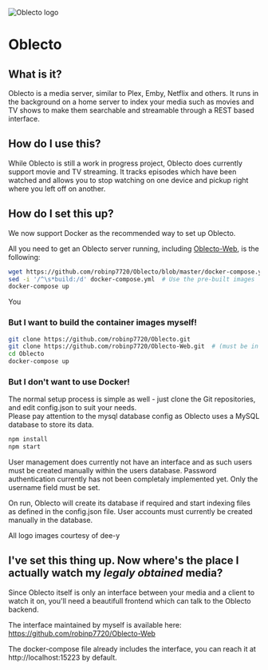 ![Oblecto logo](https://github.com/robinp7720/Oblecto/blob/master/images/logotype.png?raw=true)
# Oblecto
## What is it?
Oblecto is a media server, similar to Plex, Emby, Netflix and others. It runs in the background on a home server to index your media such as movies and TV shows to make them searchable and streamable through a REST based interface.

## How do I use this?
While Oblecto is still a work in progress project, Oblecto does currently support movie and TV streaming. It tracks episodes which have been watched and allows you to stop watching on one device and pickup right where you left off on another.

## How do I set this up?
We now support Docker as the recommended way to set up Oblecto.

All you need to get an Oblecto server running, including [Oblecto-Web](https://github.com/robinp7720/Oblecto-Web), is the following:

```bash
wget https://github.com/robinp7720/Oblecto/blob/master/docker-compose.yml
sed -i '/^\s*build:/d' docker-compose.yml  # Use the pre-built images
docker-compose up
```

You 

### But I want to build the container images myself!

```bash
git clone https://github.com/robinp7720/Oblecto.git
git clone https://github.com/robinp7720/Oblecto-Web.git  # (must be in the same folder)
cd Oblecto
docker-compose up
```

### But I don't want to use Docker!
The normal setup process is simple as well - just clone the Git repositories, and edit config.json to suit your needs.  
Please pay attention to the mysql database config as Oblecto uses a MySQL database to store its data.

```bash
npm install
npm start
```

User management does currently not have an interface and as such users must be created manually within the users database. Password authentication currently has not been completaly implemented yet. Only the username field must be set.

On run, Oblecto will create its database if required and start indexing files as defined in the config.json file.
User accounts must currently be created manually in the database.

All logo images courtesy of dee-y 

## I've set this thing up. Now where's the place I actually watch my *legaly obtained* media?
Since Oblecto itself is only an interface between your media and a client to watch it on, you'll need a beautifull frontend which can talk to the Oblecto backend.

The interface maintained by myself is available here: https://github.com/robinp7720/Oblecto-Web

The docker-compose file already includes the interface, you can reach it at http://localhost:15223 by default.
